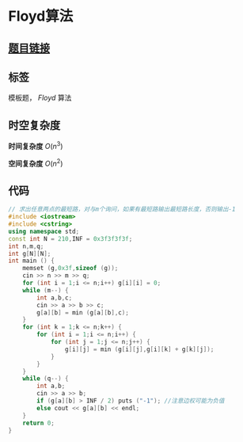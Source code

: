 # Floyd算法
## [**题目链接**](https://www.acwing.com/problem/content/856/)

## 标签
模板题， $Floyd$ 算法

## 时空复杂度

**时间复杂度** $O(n^3)$

**空间复杂度** $O(n^2)$

## 代码
```cpp
// 求出任意两点的最短路，对与m个询问，如果有最短路输出最短路长度，否则输出-1
#include <iostream>
#include <cstring>
using namespace std;
const int N = 210,INF = 0x3f3f3f3f;
int n,m,q;
int g[N][N];
int main () {
    memset (g,0x3f,sizeof (g));
    cin >> n >> m >> q;
    for (int i = 1;i <= n;i++) g[i][i] = 0;
    while (m--) {
        int a,b,c;
        cin >> a >> b >> c;
        g[a][b] = min (g[a][b],c);
    }
    for (int k = 1;k <= n;k++) {
        for (int i = 1;i <= n;i++) {
            for (int j = 1;j <= n;j++) {
                g[i][j] = min (g[i][j],g[i][k] + g[k][j]);
            }
        }
    }
    while (q--) {
        int a,b;
        cin >> a >> b;
        if (g[a][b] > INF / 2) puts ("-1"); //注意边权可能为负值
        else cout << g[a][b] << endl;
    }
    return 0;
}
```
